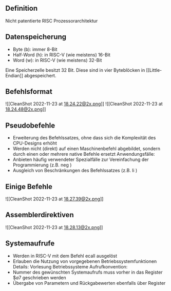 ## Definition

Nicht patentierte RISC Prozessorarchitektur

## Datenspeicherung

- Byte (b): immer 8-Bit
- Half-Word (h): in RISC-V (wie meistens) 16-Bit
- Word (w): in RISC-V (wie meistens) 32-Bit

Eine Speicherzelle besitzt 32 Bit. Diese sind in vier Byteblöcken in [[Little-Endian]] abgespeichert.

## Befehlsformat

![[CleanShot 2022-11-23 at 18.24.22@2x.png]]
![[CleanShot 2022-11-23 at 18.24.48@2x.png]]

## Pseudobefehle

- Erweiterung des Befehlssatzes, ohne dass sich die Komplexität des CPU-Designs erhöht
- Werden nicht (direkt) auf einen Maschinenbefehl abgebildet, sondern durch einen oder mehrere native Befehle ersetzt
  Anwendungsfälle:
- Anbieten häufig verwendeter Spezialfälle zur Vereinfachung der Programmierung (z.B. neg )
- Ausgleich von Beschränkungen des Befehlssatzes (z.B. li )

## Einige Befehle

![[CleanShot 2022-11-23 at 18.27.39@2x.png]]

## Assemblerdirektiven

![[CleanShot 2022-11-23 at 18.28.13@2x.png]]

## Systemaufrufe

- Werden in RISC-V mit dem Befehl ecall ausgelöst
- Erlauben die Nutzung von vorgegebenen Betriebssystemfunktionen Details: Vorlesung Betriebssysteme
  Aufrufkonvention:
- Nummer des gewünschten Systemaufrufs muss vorher in das Register $\$ a 7$ geschrieben werden
- Übergabe von Parametern und Rückgabewerten ebenfalls über Register
